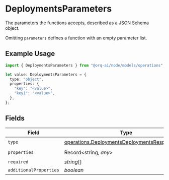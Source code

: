 # DeploymentsParameters

The parameters the functions accepts, described as a JSON Schema object. 

 Omitting `parameters` defines a function with an empty parameter list.

## Example Usage

```typescript
import { DeploymentsParameters } from "@orq-ai/node/models/operations";

let value: DeploymentsParameters = {
  type: "object",
  properties: {
    "key": "<value>",
    "key1": "<value>",
  },
};
```

## Fields

| Field                                                                                                          | Type                                                                                                           | Required                                                                                                       | Description                                                                                                    |
| -------------------------------------------------------------------------------------------------------------- | -------------------------------------------------------------------------------------------------------------- | -------------------------------------------------------------------------------------------------------------- | -------------------------------------------------------------------------------------------------------------- |
| `type`                                                                                                         | [operations.DeploymentsDeploymentsResponseType](../../models/operations/deploymentsdeploymentsresponsetype.md) | :heavy_check_mark:                                                                                             | N/A                                                                                                            |
| `properties`                                                                                                   | Record<string, *any*>                                                                                          | :heavy_check_mark:                                                                                             | N/A                                                                                                            |
| `required`                                                                                                     | *string*[]                                                                                                     | :heavy_minus_sign:                                                                                             | N/A                                                                                                            |
| `additionalProperties`                                                                                         | *boolean*                                                                                                      | :heavy_minus_sign:                                                                                             | N/A                                                                                                            |